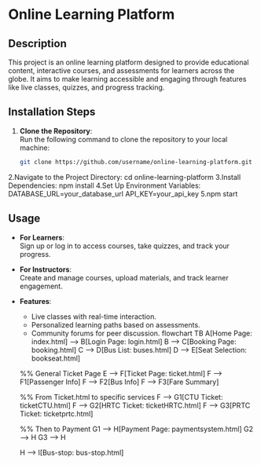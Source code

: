 # Online Learning Platform

## Description
This project is an online learning platform designed to provide educational content, interactive courses, and assessments for learners across the globe. It aims to make learning accessible and engaging through features like live classes, quizzes, and progress tracking.

## Installation Steps
1. **Clone the Repository**:  
   Run the following command to clone the repository to your local machine:  
   ```bash
   git clone https://github.com/username/online-learning-platform.git
2.Navigate to the Project Directory:
cd online-learning-platform
3.Install Dependencies:
npm install
4.Set Up Environment Variables:
DATABASE_URL=your_database_url
API_KEY=your_api_key
5.npm start

## Usage
- **For Learners**:  
  Sign up or log in to access courses, take quizzes, and track your progress.
- **For Instructors**:  
  Create and manage courses, upload materials, and track learner engagement.
- **Features**:  
  - Live classes with real-time interaction.
  - Personalized learning paths based on assessments.
  - Community forums for peer discussion.
flowchart TB
  A[Home Page: index.html] --> B[Login Page: login.html]
  B --> C[Booking Page: booking.html]
  C --> D[Bus List: buses.html]
  D --> E[Seat Selection: bookseat.html]

  %% General Ticket Page
  E --> F[Ticket Page: ticket.html]
  F --> F1[Passenger Info]
  F --> F2[Bus Info]
  F --> F3[Fare Summary]

  %% From Ticket.html to specific services
  F --> G1[CTU Ticket: ticketCTU.html]
  F --> G2[HRTC Ticket: ticketHRTC.html]
  F --> G3[PRTC Ticket: ticketprtc.html]

  %% Then to Payment
  G1 --> H[Payment Page: paymentsystem.html]
  G2 --> H
  G3 --> H

  H --> I[Bus-stop: bus-stop.html]

